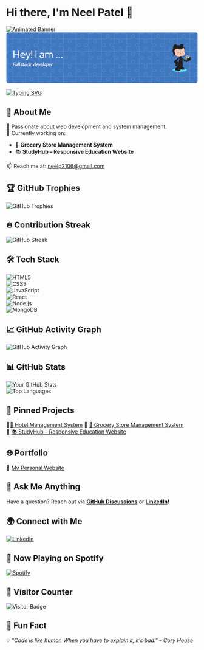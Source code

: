 # Hi there, I'm Neel Patel 👋  

![Animated Banner](https://your-image-link.com/banner.gif)  
![Neel Patel Banner](https://github.com/NeelPatel5150/NeelPatel5150/blob/main/banner.png)


[![Typing SVG](https://readme-typing-svg.herokuapp.com?font=Fira+Code&weight=600&size=22&pause=1000&color=F70000&width=435&lines=Hello+World!+I'm+Neel+Patel;Full-Stack+Developer+%F0%9F%9A%80;Lifelong+Learner+%E2%9C%85)](https://git.io/typing-svg)  

## 🚀 About Me  
🎯 Passionate about web development and system management.  
🔭 Currently working on:
- 🛒 **Grocery Store Management System**  
- 📚 **StudyHub – Responsive Education Website**  

📫 Reach me at: neelp2106@gmail.com  

## 🏆 GitHub Trophies  
![GitHub Trophies](https://github-profile-trophy.vercel.app/?username=NeelPatel5150&theme=radical)  

## 🔥 Contribution Streak  
![GitHub Streak](https://github-readme-streak-stats.herokuapp.com/?user=NeelPatel5150&theme=radical)  

## 🛠️ Tech Stack  
![HTML5](https://img.shields.io/badge/HTML5-333?style=for-the-badge&logo=html5)  
![CSS3](https://img.shields.io/badge/CSS3-1572B6?style=for-the-badge&logo=css3)  
![JavaScript](https://img.shields.io/badge/JavaScript-F7DF1E?style=for-the-badge&logo=javascript)  
![React](https://img.shields.io/badge/React-61DAFB?style=for-the-badge&logo=react)  
![Node.js](https://img.shields.io/badge/Node.js-339933?style=for-the-badge&logo=node.js)  
![MongoDB](https://img.shields.io/badge/MongoDB-47A248?style=for-the-badge&logo=mongodb)  

## 📈 GitHub Activity Graph  
![GitHub Activity Graph](https://github-readme-activity-graph.vercel.app/graph?username=NeelPatel5150&theme=github-dark)  

## 📊 GitHub Stats  
![Your GitHub Stats](https://github-readme-stats.vercel.app/api?username=NeelPatel5150&show_icons=true&theme=radical)  
![Top Languages](https://github-readme-stats.vercel.app/api/top-langs/?username=NeelPatel5150&layout=compact&theme=radical)  

## 📌 Pinned Projects  
🔹[🏨 Hotel Management System](https://github.com/NeelPatel5150/Hotel-Management-System)
🔹 [🛒 Grocery Store Management System](https://github.com/NeelPatel5150/grocery-store-management)  
🔹 [📚 StudyHub – Responsive Education Website](https://github.com/NeelPatel5150/studyhub)  

## 🌐 Portfolio  
🔗 [My Personal Website](https://yourportfolio.com)  

## 💬 Ask Me Anything  
Have a question? Reach out via **[GitHub Discussions](https://github.com/NeelPatel5150/NeelPatel5150/discussions)** or **[LinkedIn](https://www.linkedin.com/in/neel-patel-70554a283/)!**  

## 🌍 Connect with Me  
[![LinkedIn](https://img.shields.io/badge/LinkedIn-0A66C2?style=for-the-badge&logo=linkedin)](https://www.linkedin.com/in/neel-patel-70554a283/)  

## 🎵 Now Playing on Spotify  
[![Spotify](https://novatorem-NeelPatel5150.vercel.app/api/spotify)](https://open.spotify.com/user/31lra2dpc74nrgnev73zrj6rn3bq?si=a4a879f047014992)
  

## 👀 Visitor Counter  
![Visitor Badge](https://visitor-badge.glitch.me/badge?page_id=NeelPatel5150)  

## 🎉 Fun Fact  
💡 *"Code is like humor. When you have to explain it, it’s bad." – Cory House*  
